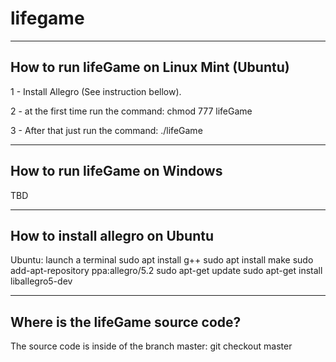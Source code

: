 # lifegame

--------------------------------------------
How to run lifeGame on Linux Mint (Ubuntu)
--------------------------------------------

1 - Install Allegro (See instruction bellow).

2 - at the first time run the command:
    chmod 777 lifeGame

3 - After that just run the command:
    ./lifeGame

--------------------------------------------
How to run lifeGame on Windows
--------------------------------------------

TBD

--------------------------------------------
How to install allegro on Ubuntu
--------------------------------------------

Ubuntu:
launch a terminal
sudo apt install g++
sudo apt install make
sudo add-apt-repository ppa:allegro/5.2
sudo apt-get update
sudo apt-get install liballegro5-dev


--------------------------------------------
Where is the lifeGame source code?
--------------------------------------------

The source code is inside of the branch master:
    git checkout master
